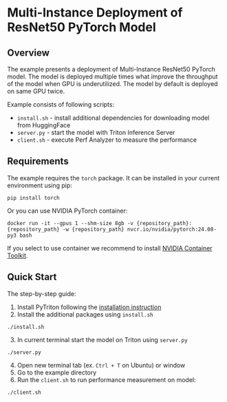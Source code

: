 <!--
Copyright (c) 2023, NVIDIA CORPORATION. All rights reserved.

Licensed under the Apache License, Version 2.0 (the "License");
you may not use this file except in compliance with the License.
You may obtain a copy of the License at

    http://www.apache.org/licenses/LICENSE-2.0

Unless required by applicable law or agreed to in writing, software
distributed under the License is distributed on an "AS IS" BASIS,
WITHOUT WARRANTIES OR CONDITIONS OF ANY KIND, either express or implied.
See the License for the specific language governing permissions and
limitations under the License.
-->

# Multi-Instance Deployment of ResNet50 PyTorch Model

## Overview

The example presents a deployment of Multi-Instance ResNet50 PyTorch model. The model is deployed multiple times what
improve the throughput of the model when GPU is underutilized. The model by default is deployed on same GPU twice.

Example consists of following scripts:

- `install.sh` - install additional dependencies for downloading model from HuggingFace
- `server.py` - start the model with Triton Inference Server
- `client.sh` - execute Perf Analyzer to measure the performance

## Requirements

The example requires the `torch` package. It can be installed in your current environment using pip:

```shell
pip install torch
```

Or you can use NVIDIA PyTorch container:
```shell
docker run -it --gpus 1 --shm-size 8gb -v {repository_path}:{repository_path} -w {repository_path} nvcr.io/nvidia/pytorch:24.08-py3 bash
```

If you select to use container we recommend to install
[NVIDIA Container Toolkit](https://docs.nvidia.com/datacenter/cloud-native/container-toolkit/overview.html).

## Quick Start

The step-by-step guide:

1. Install PyTriton following the [installation instruction](../../README.md#installation)
2. Install the additional packages using `install.sh`

```shell
./install.sh
```

3. In current terminal start the model on Triton using `server.py`

```shell
./server.py
```

4. Open new terminal tab (ex. `Ctrl + T` on Ubuntu) or window
5. Go to the example directory
6. Run the `client.sh` to run performance measurement on model:
```shell
./client.sh
```